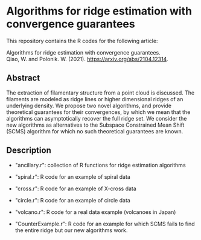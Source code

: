 # Algorithms for ridge estimation with convergence guarantees

This repository contains the R codes for the following article: 

Algorithms for ridge estimation with convergence guarantees.  
Qiao, W. and Polonik. W. (2021). https://arxiv.org/abs/2104.12314.

## Abstract

The extraction of filamentary structure from a point cloud is discussed. The filaments are modeled as ridge lines or higher dimensional ridges of an underlying density. We propose two novel algorithms, and provide theoretical guarantees for their convergences, by which we mean that the algorithms can asymptotically recover the full ridge set. We consider the new algorithms as alternatives to the Subspace Constrained Mean Shift (SCMS) algorithm for which no such theoretical guarantees are known.

## Description

- "ancillary.r": collection of R functions for ridge estimation algorithms

- "spiral.r": R code for an example of spiral data

- "cross.r": R code for an example of X-cross data

- "circle.r": R code for an example of circle data

- "volcano.r": R code for a real data example (volcanoes in Japan)

- "CounterExample.r": R code for an example for which SCMS fails to find the entire ridge but our new algorithms work.

